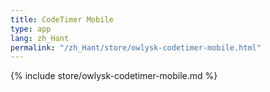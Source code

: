 ```yaml
---
title: CodeTimer Mobile
type: app
lang: zh_Hant
permalink: "/zh_Hant/store/owlysk-codetimer-mobile.html"
---
```


{% include store/owlysk-codetimer-mobile.md %}
